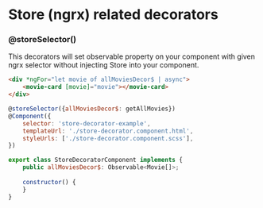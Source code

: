 # Store (ngrx) related decorators

### @storeSelector()
This decorators will set observable property on your component with given ngrx selector
without injecting Store into your component. 
 

```HTML
<div *ngFor="let movie of allMoviesDecor$ | async">
    <movie-card [movie]="movie"></movie-card>
</div>
```

```JavaScript
@storeSelector({allMoviesDecor$: getAllMovies})
@Component({
    selector: 'store-decorator-example',
    templateUrl: './store-decorator.component.html',
    styleUrls: ['./store-decorator.component.scss'],
})

export class StoreDecoratorComponent implements {
    public allMoviesDecor$: Observable<Movie[]>;
    
    constructor() {
    }
}
```
